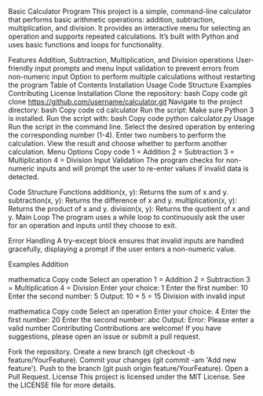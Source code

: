 Basic Calculator Program
This project is a simple, command-line calculator that performs basic arithmetic operations: addition, subtraction, multiplication, and division. It provides an interactive menu for selecting an operation and supports repeated calculations. It’s built with Python and uses basic functions and loops for functionality.

Features
Addition, Subtraction, Multiplication, and Division operations
User-friendly input prompts and menu
Input validation to prevent errors from non-numeric input
Option to perform multiple calculations without restarting the program
Table of Contents
Installation
Usage
Code Structure
Examples
Contributing
License
Installation
Clone the repository:
bash
Copy code
git clone https://github.com/username/calculator.git
Navigate to the project directory:
bash
Copy code
cd calculator
Run the script: Make sure Python 3 is installed. Run the script with:
bash
Copy code
python calculator.py
Usage
Run the script in the command line.
Select the desired operation by entering the corresponding number (1-4).
Enter two numbers to perform the calculation.
View the result and choose whether to perform another calculation.
Menu Options
Copy code
1 = Addition
2 = Subtraction
3 = Multiplication
4 = Division
Input Validation
The program checks for non-numeric inputs and will prompt the user to re-enter values if invalid data is detected.

Code Structure
Functions
addition(x, y): Returns the sum of x and y.
subtraction(x, y): Returns the difference of x and y.
multiplication(x, y): Returns the product of x and y.
division(x, y): Returns the quotient of x and y.
Main Loop
The program uses a while loop to continuously ask the user for an operation and inputs until they choose to exit.

Error Handling
A try-except block ensures that invalid inputs are handled gracefully, displaying a prompt if the user enters a non-numeric value.

Examples
Addition

mathematica
Copy code
Select an operation
1 = Addition
2 = Subtraction
3 = Multiplication
4 = Division
Enter your choice: 1
Enter the first number: 10
Enter the second number: 5
Output: 10 + 5 = 15
Division with invalid input

mathematica
Copy code
Select an operation
Enter your choice: 4
Enter the first number: 20
Enter the second number: abc
Output: Error: Please enter a valid number
Contributing
Contributions are welcome! If you have suggestions, please open an issue or submit a pull request.

Fork the repository.
Create a new branch (git checkout -b feature/YourFeature).
Commit your changes (git commit -am 'Add new feature').
Push to the branch (git push origin feature/YourFeature).
Open a Pull Request.
License
This project is licensed under the MIT License. See the LICENSE file for more details.
